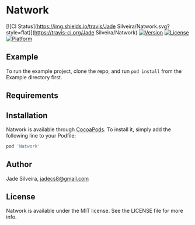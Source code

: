 # Natwork

[![CI Status](https://img.shields.io/travis/Jade Silveira/Natwork.svg?style=flat)](https://travis-ci.org/Jade Silveira/Natwork)
[![Version](https://img.shields.io/cocoapods/v/Natwork.svg?style=flat)](https://cocoapods.org/pods/Natwork)
[![License](https://img.shields.io/cocoapods/l/Natwork.svg?style=flat)](https://cocoapods.org/pods/Natwork)
[![Platform](https://img.shields.io/cocoapods/p/Natwork.svg?style=flat)](https://cocoapods.org/pods/Natwork)

## Example

To run the example project, clone the repo, and run `pod install` from the Example directory first.

## Requirements

## Installation

Natwork is available through [CocoaPods](https://cocoapods.org). To install
it, simply add the following line to your Podfile:

```ruby
pod 'Natwork'
```

## Author

Jade Silveira, jadecs8@gmail.com

## License

Natwork is available under the MIT license. See the LICENSE file for more info.
